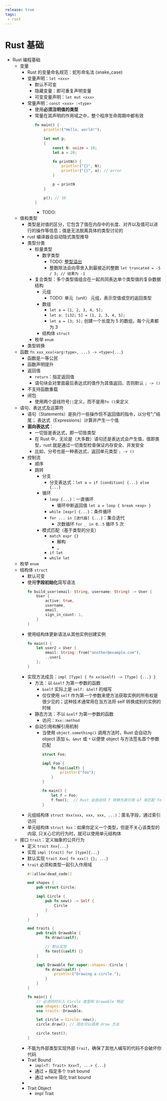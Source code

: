 ```yaml
---
release: true
tags:
 - rust
---
```


# Rust 基础

- Rust 编程基础
  - 变量
    - Rust 的变量命名规范：蛇形命名法 (snake_case)
    - 变量声明：`let <xxx>`
      - 默认不可变
      - 隐藏变量：即可重复声明变量
      - 可变变量声明：`let mut <xxx>`
    - 常量声明：`const <xxx> :<type>`
      - 使用**必须注明值的类型**
      - 常量在其声明的作用域之中，整个程序生命周期中都有效
        ```rust
        fn main() {
            println!("Hello, world!");

            let mut p;
            {
                const N: usize = 10;
                let a = 20;

                fn printN() {
                    println!("{}", N);
                    println!("{}", a); // error
                }

                p = printN
            }

            p(); // 10
        }
        ```
        - TODO: 
  - 值和类型
    - 类型是对值的区分，它包含了值在内存中的长度、对齐以及值可以进行的操作等信息；值是无法脱离具体的类型讨论的
    - rust 编译器会自动隐式类型推导
    - 类型分类
      - 标量类型
        - 数字类型
          - TODO: [整型溢出](https://kaisery.github.io/trpl-zh-cn/ch03-02-data-types.html#%E6%95%B4%E5%9E%8B%E6%BA%A2%E5%87%BA)
          - 整数除法会向零舍入到最接近的整数 `let truncated = -5 / 3; // 结果为 -1`
      - 复合类型：多个类型值组合在一起共同表达单个类型值的复杂数据结构
        - 元组
          - TODO: 单元（unit） 元组，表示空值或空的返回类型
        - 数组
          - `let a = [1, 2, 3, 4, 5];`
          - `let a: [i32; 5] = [1, 2, 3, 4, 5];`
          - `let a = [3; 5];` 创建一个长度为 5 的数组，每个元素都为 3
        - 结构体 `struct`
      - 枚举 `enum`
    - 类型转换
  - 函数 `fn xxx_xxx(<arg:type>, ...) -> <type>{...}`
    - 函数是一等公民
    - 函数声明提升
    - 返回值
      - `return`：指定返回值
      - 语句块会对里面最后表达式的值作为其值返回，否则默认 `; -> ()`
    - 不支持函数重载
    - 闭包
      - 使用两个竖线符号`||`定义，而不是用`fn ()`来定义
  - 语句、表达式及运算符
    - 语句（Statements）是执行一些操作但不返回值的指令，以分号";"结尾； 表达式（Expressions）计算并产生一个值
    - **面向表达式**：
      - 一切皆是表达式，即一切皆类型
      - 在 Rust 中，无论是（大多数）语句还是表达式会产生值，值即类型，rust 就是通过一切类型检查保证内存安全、并发安全
      - 比如，分号也是一种表达式，返回单元类型 `; -> ()`
    - 控制流
      - 顺序
      - 跳转
        - 分支 
          - 分支表达式：`let a = if [condition] {...} else {...}`
        - 循环
          - `loop {...}`：一直循环
            - 循环中断返回值 `let a = loop { break <exp> }`
          - `while [expr] {...}`：条件循环
          - `for ... in [迭代器] {...}`：集合迭代
            - 次数循环 `for _ in 0..5` 循环 5 次
        - 模式匹配（基于类型的分支）
          - `match expr {}`
            - 解构
            - _
          - `if let`
          - `while let`
  - 枚举 `enum`
  - 结构体 `struct`
    - 默认可变
    - 使用**字段初始化**简写语法
      ```rs
      fn build_user(email: String, username: String) -> User {
          User {
              active: true,
              username,
              email,
              sign_in_count: 1,
          }
      }
      ```
    - 使用结构体更新语法从其他实例创建实例
      ```rs
      fn main() {
          let user2 = User {
              email: String::from("another@example.com"),
              ..user1
          };
      }
      ```
    - 实现方法成员：`impl [Type] { fn xx(&self) -> [Type] {...} }`
      - 方法：以 `&self` 为第一参数的函数
        - `&self` 实际上是 `self: &Self` 的缩写
        - 仅仅使用 `self` 作为第一个参数来使方法获取实例的所有权是很少见的；这种技术通常用在当方法将 self 转换成别的实例的时候
      - 静态方法：不以 `&self` 为第一参数的函数
        - 访问：`Xxx::method`
      - 自动引用和解引用机制
        - 当使用 `object.something()` 调用方法时，Rust 会自动为 object 添加 `&`、`&mut` 或 `*` 以便使 object 与方法签名首个参数匹配
          ```rs
          struct Foo;

          impl Foo {
              fn foo(&self) {
                  println!("foo");
              }
          }

          fn main() {
              let f = Foo;
              f.foo();  // Rust 会自动将 f 转换为其引用 &f 来匹配 foo 方法的签名
          }
          ```
    - 元组结构体 `struct Xxx(xxx, xxx, xxx, ...)`：匿名字段，通过索引访问
    - 单元结构体 `struct Xxx`：如果你定义一个类型，但是不关心该类型的内容, 只关心它的行为时，就可以使用单元结构体
  - 接口 `trait`：定义抽象的公共行为
    - 定义 `trait Xxx{...}`
    - 实现 `impl [trait] for [type]{...}`
    - 默认实现 `trait Xxx{ fn xxx() {}; ...}`
    - `trait` 必须和类型一起引入作用域
      ```rs
      #![allow(dead_code)]

      mod shapes {
          pub struct Circle;

          impl Circle {
              pub fn new() -> Self {
                  Circle
              }
          }
      }

      mod traits {
          pub trait Drawable {
              fn draw(&self);

              // 默认实现
              fn test(&self) {}
          }

          impl Drawable for super::shapes::Circle {
              fn draw(&self) {
                  println!("Drawing a circle.");
              }
          }
      }

      fn main() {
          // 必须同时引入 Circle 类型和 Drawable 特征
          use shapes::Circle;
          use traits::Drawable;

          let circle = Circle::new();
          circle.draw(); // 现在可以调用 draw 方法

          circle.test();
      }
      ```
    - 不能为外部类型实现外部 `trait`，确保了其他人编写的代码不会破坏你代码
    - Trait Bound
      - `impl<T: Trait> Xxx<T, ...> {...}`
      - 通过 + 指定多个 trait bound
      - 通过 where 简化 trait bound
    - 
    - Trait Object
      - impl Trait
